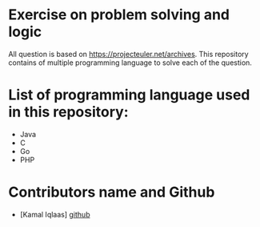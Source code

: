 # Exercise on problem solving and logic
All question is based on https://projecteuler.net/archives. This repository contains of multiple programming language to solve each of the question.

# List of programming language used in this repository:
  - Java
  - C
  - Go
  - PHP
  
# Contributors name and Github
  - [Kamal Iqlaas] [github](https://github.com/Iqlaas)

